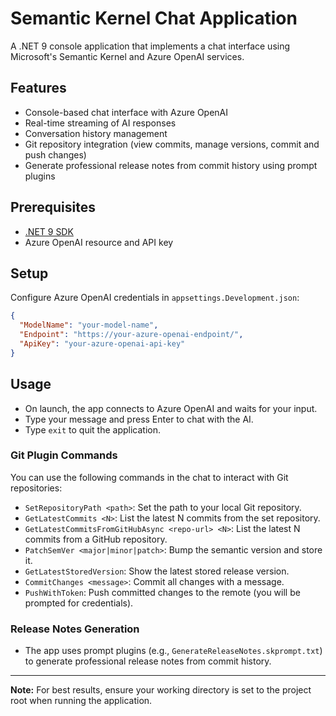 ﻿# Semantic Kernel Chat Application

A .NET 9 console application that implements a chat interface using Microsoft's Semantic Kernel and Azure OpenAI services.

## Features

- Console-based chat interface with Azure OpenAI
- Real-time streaming of AI responses
- Conversation history management
- Git repository integration (view commits, manage versions, commit and push changes)
- Generate professional release notes from commit history using prompt plugins

## Prerequisites

- [.NET 9 SDK](https://dotnet.microsoft.com/download)
- Azure OpenAI resource and API key


## Setup

 Configure Azure OpenAI credentials in `appsettings.Development.json`:
   ```json
   {
     "ModelName": "your-model-name",
     "Endpoint": "https://your-azure-openai-endpoint/",
     "ApiKey": "your-azure-openai-api-key"
   }
   ```


## Usage

- On launch, the app connects to Azure OpenAI and waits for your input.
- Type your message and press Enter to chat with the AI.
- Type `exit` to quit the application.

### Git Plugin Commands

You can use the following commands in the chat to interact with Git repositories:

- `SetRepositoryPath <path>`: Set the path to your local Git repository.
- `GetLatestCommits <N>`: List the latest N commits from the set repository.
- `GetLatestCommitsFromGitHubAsync <repo-url> <N>`: List the latest N commits from a GitHub repository.
- `PatchSemVer <major|minor|patch>`: Bump the semantic version and store it.
- `GetLatestStoredVersion`: Show the latest stored release version.
- `CommitChanges <message>`: Commit all changes with a message.
- `PushWithToken`: Push committed changes to the remote (you will be prompted for credentials).

### Release Notes Generation

- The app uses prompt plugins (e.g., `GenerateReleaseNotes.skprompt.txt`) to generate professional release notes from commit history.

---

**Note:** For best results, ensure your working directory is set to the project root when running the application.